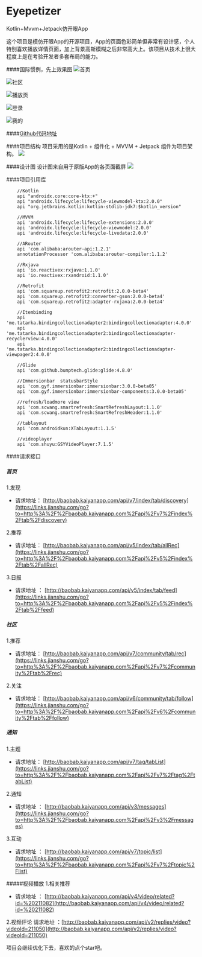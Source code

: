 # Eyepetizer
Kotlin+Mvvm+Jetpack仿开眼App

这个项目是模仿开眼App的开源项目，App的页面色彩简单但非常有设计感，个人特别喜欢播放详情页面，加上背景高斯模糊之后非常高大上。该项目从技术上很大程度上是在考验开发者多套布局的能力。

####国际惯例，先上效果图
![首页](https://upload-images.jianshu.io/upload_images/8669504-62b157ac88e247d0.jpeg?imageMogr2/auto-orient/strip%7CimageView2/2/w/300)

![社区](https://upload-images.jianshu.io/upload_images/8669504-c7b1c37193daa166.jpeg?imageMogr2/auto-orient/strip%7CimageView2/2/w/300)

![播放页](https://upload-images.jianshu.io/upload_images/8669504-58f4c0872949e103.jpeg?imageMogr2/auto-orient/strip%7CimageView2/2/w/300)


![登录](https://upload-images.jianshu.io/upload_images/8669504-1e1ff95b34403dbd.jpeg?imageMogr2/auto-orient/strip%7CimageView2/2/w/300)

![我的](https://upload-images.jianshu.io/upload_images/8669504-5f76ed298de2932e.jpeg?imageMogr2/auto-orient/strip%7CimageView2/2/w/300)



####[Github代码地址](https://github.com/18380438200/Eyepetizer)


####项目结构
项目采用的是Kotlin + 组件化 + MVVM + Jetpack 组件为项目架构。
![](https://upload-images.jianshu.io/upload_images/8669504-8c1b9cb39795ae8b.png?imageMogr2/auto-orient/strip%7CimageView2/2/w/300)



####设计图
设计图来自用于原版App的各页面截屏
![](https://upload-images.jianshu.io/upload_images/8669504-8ef0d0a367568227.png?imageMogr2/auto-orient/strip%7CimageView2/2/w/1240)

####项目引用库
```
    //Kotlin
    api "androidx.core:core-ktx:+"
    api "androidx.lifecycle:lifecycle-viewmodel-ktx:2.0.0"
    api "org.jetbrains.kotlin:kotlin-stdlib-jdk7:$kotlin_version"

    //MVVM
    api 'androidx.lifecycle:lifecycle-extensions:2.0.0'
    api 'androidx.lifecycle:lifecycle-viewmodel:2.0.0'
    api 'androidx.lifecycle:lifecycle-livedata:2.0.0'

    //ARouter
    api 'com.alibaba:arouter-api:1.2.1'
    annotationProcessor 'com.alibaba:arouter-compiler:1.1.2'

    //Rxjava
    api 'io.reactivex:rxjava:1.1.0'
    api 'io.reactivex:rxandroid:1.1.0'

    //Retrofit
    api 'com.squareup.retrofit2:retrofit:2.0.0-beta4'
    api 'com.squareup.retrofit2:converter-gson:2.0.0-beta4'
    api 'com.squareup.retrofit2:adapter-rxjava:2.0.0-beta4'

    //Itembinding
    api 'me.tatarka.bindingcollectionadapter2:bindingcollectionadapter:4.0.0'
    api 'me.tatarka.bindingcollectionadapter2:bindingcollectionadapter-recyclerview:4.0.0'
    api 'me.tatarka.bindingcollectionadapter2:bindingcollectionadapter-viewpager2:4.0.0'

    //Glide
    api 'com.github.bumptech.glide:glide:4.8.0'

    //Immersionbar  statusbarStyle
    api 'com.gyf.immersionbar:immersionbar:3.0.0-beta05'
    api 'com.gyf.immersionbar:immersionbar-components:3.0.0-beta05'

    //refresh/loadmore view
    api 'com.scwang.smartrefresh:SmartRefreshLayout:1.1.0'
    api 'com.scwang.smartrefresh:SmartRefreshHeader:1.1.0'

    //tablayout
    api 'com.androidkun:XTabLayout:1.1.5'

    //videoplayer
    api 'com.shuyu:GSYVideoPlayer:7.1.5'
```

####请求接口
##### 首页

1.发现

*   请求地址： [http://baobab.kaiyanapp.com/api/v7/index/tab/discovery](https://links.jianshu.com/go?to=http%3A%2F%2Fbaobab.kaiyanapp.com%2Fapi%2Fv7%2Findex%2Ftab%2Fdiscovery)

2.推荐

*   请求地址： [http://baobab.kaiyanapp.com/api/v5/index/tab/allRec](https://links.jianshu.com/go?to=http%3A%2F%2Fbaobab.kaiyanapp.com%2Fapi%2Fv5%2Findex%2Ftab%2FallRec)

3.日报

*   请求地址 ： [http://baobab.kaiyanapp.com/api/v5/index/tab/feed](https://links.jianshu.com/go?to=http%3A%2F%2Fbaobab.kaiyanapp.com%2Fapi%2Fv5%2Findex%2Ftab%2Ffeed)

##### 社区

1.推荐
*   请求地址： [http://baobab.kaiyanapp.com/api/v7/community/tab/rec](https://links.jianshu.com/go?to=http%3A%2F%2Fbaobab.kaiyanapp.com%2Fapi%2Fv7%2Fcommunity%2Ftab%2Frec)

2.关注
*   请求地址： [http://baobab.kaiyanapp.com/api/v6/community/tab/follow](https://links.jianshu.com/go?to=http%3A%2F%2Fbaobab.kaiyanapp.com%2Fapi%2Fv6%2Fcommunity%2Ftab%2Ffollow)

##### 通知
1.主题

*   请求地址： [http://baobab.kaiyanapp.com/api/v7/tag/tabList](https://links.jianshu.com/go?to=http%3A%2F%2Fbaobab.kaiyanapp.com%2Fapi%2Fv7%2Ftag%2FtabList)

2.通知

*   请求地址 ： [http://baobab.kaiyanapp.com/api/v3/messages](https://links.jianshu.com/go?to=http%3A%2F%2Fbaobab.kaiyanapp.com%2Fapi%2Fv3%2Fmessages)

3.互动

*   请求地址 ： [http://baobab.kaiyanapp.com/api/v7/topic/list](https://links.jianshu.com/go?to=http%3A%2F%2Fbaobab.kaiyanapp.com%2Fapi%2Fv7%2Ftopic%2Flist)

#####视频播放
1.相关推荐
*   请求地址 ： [http://baobab.kaiyanapp.com/api/v4/video/related?id=%20211082](http://baobab.kaiyanapp.com/api/v4/video/related?id=%20211082)


2.视频评论
请求地址 ：[http://baobab.kaiyanapp.com/api/v2/replies/video?videoId=211050](http://baobab.kaiyanapp.com/api/v2/replies/video?videoId=211050)

项目会继续优化下去，喜欢的点个star吧。



